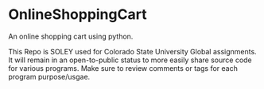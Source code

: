 # OnlineShoppingCart
An online shopping cart using python.

This Repo is SOLEY used for Colorado State University Global assignments. It will remain in an open-to-public status to more easily share source code for various programs. Make sure to review comments or tags for each program purpose/usgae.
